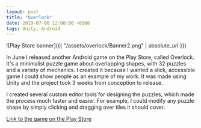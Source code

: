 ```yaml
---
layout: post
title: "Overlock"
date: 2019-07-06 12:00:00 +0100
tags: Unity, Android
---
```

![Play Store banner]({{ "/assets/overlock/Banner2.png" | absolute_url }})

In June I released another Android game on the Play Store, called Overlock. It's a minimalist puzzle game about overlapping shapes, with 32 puzzles and a variety of mechanics. I created it because I wanted a slick, accessible game I could show people as an example of my work. It was made using Unity and the project took 3 weeks from conception to release.

I created several custom editor tools for designing the puzzles, which made the process much faster and easier. For example, I could modify any puzzle shape by simply clicking and dragging over tiles it should cover.

[Link to the game on the Play Store](https://play.google.com/store/apps/details?id=com.MattsGames.Overlock)